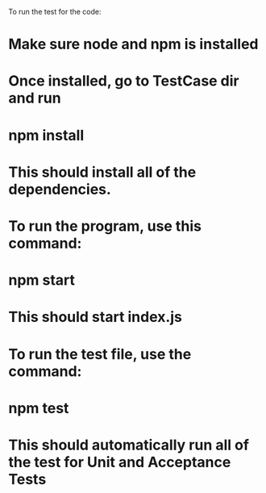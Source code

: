 To run the test for the code:

# Make sure node and npm is installed
# Once installed, go to TestCase dir and run
# npm install 
# This should install all of the dependencies.
# To run the program, use this command:
# npm start
# This should start index.js
# To run the test file, use the command:
# npm test
# This should automatically run all of the test for Unit and Acceptance Tests
